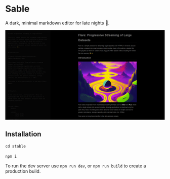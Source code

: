 # Sable

A dark, minimal markdown editor for late nights 🌙.

<img src='images/preview.png'>


## Installation

```
cd stable

npm i
```

To run the dev server use `npm run dev`, or `npm run build` to create a production build.
